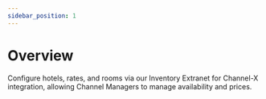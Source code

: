 ```yaml
---
sidebar_position: 1
---
```


# Overview

Configure hotels, rates, and rooms via our Inventory Extranet for Channel-X integration, allowing Channel Managers to manage availability and prices.